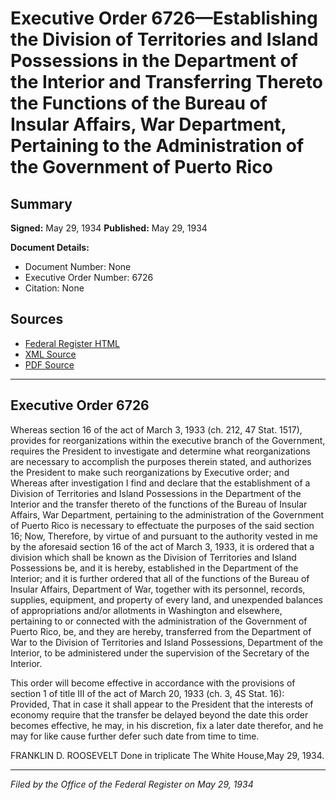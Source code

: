 # Executive Order 6726—Establishing the Division of Territories and Island Possessions in the Department of the Interior and Transferring Thereto the Functions of the Bureau of Insular Affairs, War Department, Pertaining to the Administration of the Government of Puerto Rico

## Summary

**Signed:** May 29, 1934
**Published:** May 29, 1934

**Document Details:**
- Document Number: None
- Executive Order Number: 6726
- Citation: None

## Sources
- [Federal Register HTML](https://www.presidency.ucsb.edu/documents/executive-order-6726-establishing-the-division-territories-and-island-possessions-the)
- [XML Source](None)
- [PDF Source](None)

---

## Executive Order 6726

Whereas section 16 of the act of March 3, 1933 (ch. 212, 47 Stat. 1517), provides for reorganizations within the executive branch of the Government, requires the President to investigate and determine what reorganizations are necessary to accomplish the purposes therein stated, and authorizes the President to make such reorganizations by Executive order; and
Whereas after investigation I find and declare that the establishment of a Division of Territories and Island Possessions in the Department of the Interior and the transfer thereto of the functions of the Bureau of Insular Affairs, War Department, pertaining to the administration of the Government of Puerto Rico is necessary to effectuate the purposes of the said section 16;
Now, Therefore, by virtue of and pursuant to the authority vested in me by the aforesaid section 16 of the act of March 3, 1933, it is ordered that a division which shall be known as the Division of Territories and Island Possessions be, and it is hereby, established in the Department of the Interior; and it is further ordered that all of the functions of the Bureau of Insular Affairs, Department of War, together with its personnel, records, supplies, equipment, and property of every land, and unexpended balances of appropriations and/or allotments in Washington and elsewhere, pertaining to or connected with the administration of the Government of Puerto Rico, be, and they are hereby, transferred from the Department of War to the Division of Territories and Island Possessions, Department of the Interior, to be administered under the supervision of the Secretary of the Interior.

This order will become effective in accordance with the provisions of section 1 of title III of the act of March 20, 1933 (ch. 3, 4S Stat. 16): Provided, That in case it shall appear to the President that the interests of economy require that the transfer be delayed beyond the date this order becomes effective, he may, in his discretion, fix a later date therefor, and he may for like cause further defer such date from time to time.

FRANKLIN D. ROOSEVELT
Done in triplicate
The White House,May 29, 1934.

---

*Filed by the Office of the Federal Register on May 29, 1934*
